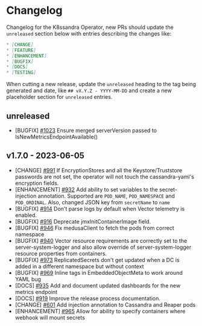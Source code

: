 # Changelog

Changelog for the K8ssandra Operator, new PRs should update the `unreleased` section below with entries describing the changes like:

```markdown
* [CHANGE]
* [FEATURE]
* [ENHANCEMENT]
* [BUGFIX]
* [DOCS]
* [TESTING]
```

When cutting a new release, update the `unreleased` heading to the tag being generated and date, like `## vX.Y.Z - YYYY-MM-DD` and create a new placeholder section for  `unreleased` entries.

## unreleased

* [BUGFIX] [#1023](https://github.com/k8ssandra/k8ssandra-operator/issues/1023) Ensure merged serverVersion passed to IsNewMetricsEndpointAvailable()

## v1.7.0 - 2023-06-05

* [CHANGE] [#991](https://github.com/k8ssandra/k8ssandra-operator/issues/991) If EncryptionStores and all the Keystore/Truststore passwords are not set, the operator will not touch the cassandra-yaml's encryption fields.
* [ENHANCEMENT] [#932](https://github.com/k8ssandra/k8ssandra-operator/issues/932) Add ability to set variables to the secret-injection annotation. Supported are `POD_NAME`, `POD_NAMESPACE` and `POD_ORDINAL`. Also, changed JSON key from `secretName` to `name`
* [BUGFIX] [#914](https://github.com/k8ssandra/k8ssandra-operator/issues/914) Don't parse logs by default when Vector telemetry is enabled.
* [BUGFIX] [#916](https://github.com/k8ssandra/k8ssandra-operator/issues/916) Deprecate jmxInitContainerImage field.
* [BUGFIX] [#946](https://github.com/k8ssandra/k8ssandra-operator/issues/946) Fix medusaClient to fetch the pods from correct namespace
* [BUGFIX] [#940](https://github.com/k8ssandra/k8ssandra-operator/issues/940) Vector resource requirements are correctly set to the server-system-logger and also allow override of server-system-logger resource properties from containers.
* [BUGFIX] [#973](https://github.com/k8ssandra/k8ssandra-operator/issues/973) ReplicatedSecrets don't get updated when a DC is added in a different namespace but without context
* [BUGFIX] [#969](https://github.com/k8ssandra/k8ssandra-operator/issues/969) Inline tags in EmbeddedObjectMeta to work around YAML bug
* [DOCS] [#935](https://github.com/k8ssandra/k8ssandra-operator/issues/935) Add and document updated dashboards for the new metrics endpoint
* [DOCS] [#919](https://github.com/k8ssandra/k8ssandra-operator/issues/919) Improve the release process documentation.
* [CHANGE] [#601](https://github.com/k8ssandra/k8ssandra-operator/issues/601) Add injection annotation to Cassandra and Reaper pods
* [ENHANCEMENT] [#965](https://github.com/k8ssandra/k8ssandra-operator/issues/965) Allow for ability to specify containers where webhook will mount secrets
